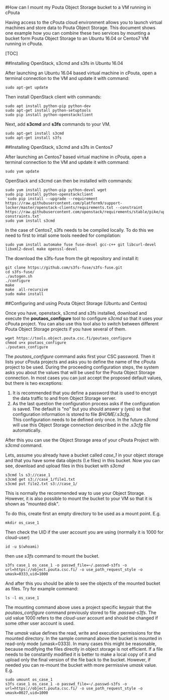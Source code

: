#How can I mount my Pouta Object Storage bucket to a VM running in cPouta

Having access to the cPouta cloud environment allows you to launch virtual machines and store data to Pouta Object Storage. This document shows one example how you can combine these two services by mounting a bucket form Pouta Object Storage to an Ubuntu 16.04 or Centos7  VM  running in cPouta.

[TOC]

##Installing OpenStack, s3cmd and s3fs in Ubuntu 16.04

After launching an Ubuntu 16.04 based virtual machine in cPouta, open a terminal connection to the VM and  update it with command:

```
sudo apt-get update
```

Then install OpenStack client with commands:

```
sudo apt install python-pip python-dev
sudo apt-get install python-setuptools
sudo pip install python-openstackclient
```

Next, add  **s3cmd** and **s3fs** commands to your VM.

```
sudo apt-get install s3cmd
sudo apt-get install s3fs
```

##Installing OpenStack, s3cmd and s3fs in Centos7

After launching an Centos7 based virtual machine in cPouta, open a terminal connection to the VM and  update it with command:

    sudo yum update

OpenStack and s3cmd can then be installed with commands:

```
sudo yum install python-pip python-devel wget
sudo pip install python-openstackclient
`sudo pip install --upgrade --requirement https://raw.githubusercontent.com/platform9/support-locker/master/openstack-clients/requirements.txt --constraint https://raw.githubusercontent.com/openstack/requirements/stable/pike/upper-constraints.txt`
sudo yum install s3cmd
```

In the case of Centos7, s3fs needs to be compiled locally. To do this we need to first to intall some tools needed for compilation:

    sudo yum install automake fuse fuse-devel gcc-c++ git libcurl-devel libxml2-devel make openssl-devel

The download the s3fs-fuse from the git repository and install it:

```
git clone https://github.com/s3fs-fuse/s3fs-fuse.git
cd s3fs-fuse/
./autogen.sh
./configure
make
make  all-recursive
sudo make install
```

##Configuring and using Pouta Object Storage (Ubuntu and Centos)

Once you have, openstack, s3cmd and s3fs installed, download and execute the **poutaos_configure** tool to configure _s3cmd_ so that it uses your cPouta project. You can also use this tool also to switch between different Pouta Object Storage projects if you have several of them.

```
wget https://tools.object.pouta.csc.fi/poutaos_configure
chmod u+x poutaos_configure
./poutaos_configure
```

The _poutaos_configure_ command asks first your CSC password. Then it lists your cPouta projects and asks you to define the name of the cPouta project to be used. During the proceeding configuration steps, the system asks you about the values that will be used for the Pouta Object Storage connection. In most cases you can just accept the proposed default values, but there is two exceptions:  

   1. It is recommended that you define a password that is used to encrypt the data traffic to and from Object Storage server.
   2. As the last question the configuration process asks if the configuration is saved. The default is "no" but you should 
      answer y (yes) so that configuration information is stored to file _$HOME/.s3cfg_.  
      This configuration needs to be defined only once. In the future _s3cmd_ will use this 
      Object Storage connection described in the _.s3cfg_ file automatically.

After this you can use the Object Storage area of your cPouta Project with _s3cmd_ command.

Lets, assume you already have a bucket called _case_1_ in your object storage and that you have some data objects (I.e files) in this bucket. Now you can see, download and upload files in this bucket with _s3cmd_

```
s3cmd ls s3://case_1
s3cmd get s3://case_1/file1.txt
s3cmd put file2.txt s3://case_1/
```

This is normally the recommended way to use your Object Storage. However, it is also possible to mount the bucket to your VM so that it is shown as  "mounted disk".

To do this, create first an empty directory to be used as a mount point. E.g.

```
mkdir os_case_1
```

Then check the UID if the user account you are using (normally it is 1000 for cloud-user)

```
id -u $(whoami)
```

then use _s3fs_ command to mount the bucket.

```
s3fs case_1 os_case_1 -o passwd_file=~/.passwd-s3fs -o url=https://object.pouta.csc.fi/ -o use_path_request_style -o umask=0333,uid=1000
```

And after this you should be able to see the objects of the mounted bucket as files. Try for example command:

```
ls -l os_case_1
```

The mounting command above uses a project specific keypair that the _poutaos_configure_ command previously stored to file _.passwd-s3fs_. The uid value 1000 refers to the _cloud-user_ account and should be changed if some other user account is used.

The _umask_ value defines the read, write and execution permissions for the mounted directory. In the sample command above the bucket is mounted in read-only mode (umask=0333). In many cases this might be reasonable, because modifying the files directly in object storage is not efficient. If a file needs to be constantly modified it is better to make a local copy of it and upload only the final version of the file back to the bucket. However, if needed you can re-mount the bucket with more permissive _umask_ value. E.g.

```
sudo umount os_case_1
s3fs case_1 os_case_1 -o passwd_file=~/.passwd-s3fs -o url=https://object.pouta.csc.fi/ -o use_path_request_style -o umask=0027,uid=1000
```

